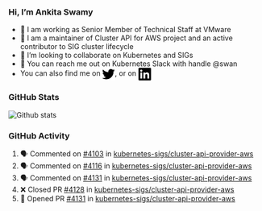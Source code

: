 ### Hi, I’m Ankita Swamy

- 💼 I am working as Senior Member of Technical Staff at VMware
- 👀 I am a maintainer of Cluster API for AWS project and an active contributor to SIG cluster lifecycle
- 💞️ I’m looking to collaborate on Kubernetes and SIGs
- 💬 You can reach me out on Kubernetes Slack with handle @swan
- You can also find me on <a href="https://twitter.com/SwamyAnkita" target="blank"><img align="center" src="https://raw.githubusercontent.com/Ankitasw/Ankitasw/master/svg/twitter.svg" alt="Ankitasw" height="25" width="25" color="#1DA1f2" /></a>, or on <a href="https://www.linkedin.com/in/Ankitaswamy/" target="blank"><img align="center" src="https://raw.githubusercontent.com/Ankitasw/Ankitasw/master/svg/linkedin.svg" alt="Ankitasw" height="25" width="25" /></a>

### GitHub Stats
![Github stats](https://github-readme-stats.vercel.app/api?username=Ankitasw&count_private=true&show_icons=true&theme=tokyonight)

### GitHub Activity 
<!--START_SECTION:activity-->
1. 🗣 Commented on [#4103](https://github.com/kubernetes-sigs/cluster-api-provider-aws/issues/4103) in [kubernetes-sigs/cluster-api-provider-aws](https://github.com/kubernetes-sigs/cluster-api-provider-aws)
2. 🗣 Commented on [#4116](https://github.com/kubernetes-sigs/cluster-api-provider-aws/issues/4116) in [kubernetes-sigs/cluster-api-provider-aws](https://github.com/kubernetes-sigs/cluster-api-provider-aws)
3. 🗣 Commented on [#4131](https://github.com/kubernetes-sigs/cluster-api-provider-aws/issues/4131) in [kubernetes-sigs/cluster-api-provider-aws](https://github.com/kubernetes-sigs/cluster-api-provider-aws)
4. ❌ Closed PR [#4128](https://github.com/kubernetes-sigs/cluster-api-provider-aws/pull/4128) in [kubernetes-sigs/cluster-api-provider-aws](https://github.com/kubernetes-sigs/cluster-api-provider-aws)
5. 💪 Opened PR [#4131](https://github.com/kubernetes-sigs/cluster-api-provider-aws/pull/4131) in [kubernetes-sigs/cluster-api-provider-aws](https://github.com/kubernetes-sigs/cluster-api-provider-aws)
<!--END_SECTION:activity-->
